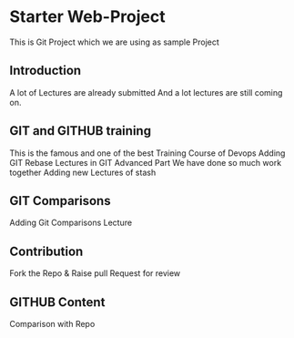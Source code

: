 # Starter Web-Project

  This is Git Project which we are using as sample Project

## Introduction
   
   A lot of Lectures are already submitted And a lot lectures are still coming on.


## GIT and GITHUB training

This is the famous and one of the best Training Course of Devops
Adding GIT Rebase Lectures in GIT Advanced Part
We have done so much work together
Adding new Lectures of stash
## GIT Comparisons

   Adding Git Comparisons Lecture
## Contribution
Fork the Repo & Raise pull Request for review
## GITHUB Content
Comparison with Repo
